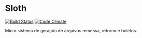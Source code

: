 Sloth
=====

[![Build Status](https://travis-ci.org/StefanYohansson/sloth.svg?branch=master)](https://travis-ci.org/StefanYohansson/sloth) [![Code Climate](https://codeclimate.com/github/StefanYohansson/sloth/badges/gpa.svg)](https://codeclimate.com/github/StefanYohansson/sloth)

Micro sistema de geração de arquivos remessa, retorno e boletos.

